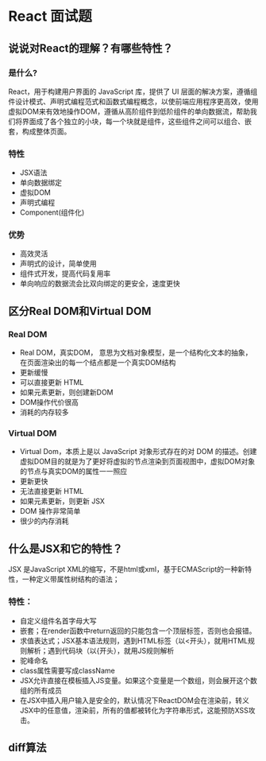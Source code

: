 # React 面试题

## 说说对React的理解？有哪些特性？

### 是什么?

React，用于构建用户界面的 JavaScript 库，提供了 UI 层面的解决方案，遵循组件设计模式、声明式编程范式和函数式编程概念，以使前端应用程序更高效，使用虚拟DOM来有效地操作DOM，遵循从高阶组件到低阶组件的单向数据流，帮助我们将界面成了各个独立的小块，每一个块就是组件，这些组件之间可以组合、嵌套，构成整体页面。

### 特性

- JSX语法
- 单向数据绑定
- 虚拟DOM
- 声明式编程
- Component(组件化)

### 优势

- 高效灵活
- 声明式的设计，简单使用
- 组件式开发，提高代码复用率
- 单向响应的数据流会比双向绑定的更安全，速度更快



## 区分Real DOM和Virtual DOM

### Real DOM

- Real DOM，真实DOM， 意思为文档对象模型，是一个结构化文本的抽象，在页面渲染出的每一个结点都是一个真实DOM结构
- 更新缓慢
- 可以直接更新 HTML
- 如果元素更新，则创建新DOM
- DOM操作代价很高
- 消耗的内存较多

### Virtual DOM

- Virtual Dom，本质上是以 JavaScript 对象形式存在的对 DOM 的描述。创建虚拟DOM目的就是为了更好将虚拟的节点渲染到页面视图中，虚拟DOM对象的节点与真实DOM的属性一一照应
- 更新更快
- 无法直接更新 HTML
- 如果元素更新，则更新 JSX
- DOM 操作非常简单
- 很少的内存消耗



## 什么是JSX和它的特性？

JSX 是JavaScript XML的缩写，不是html或xml，基于ECMAScript的一种新特性，一种定义带属性树结构的语法；

### 特性：

- 自定义组件名首字母大写
- 嵌套；在render函数中return返回的只能包含一个顶层标签，否则也会报错。
- 求值表达式；JSX基本语法规则，遇到HTML标签（以<开头），就用HTML规则解析；遇到代码块（以{开头），就用JS规则解析
- 驼峰命名
- class属性需要写成className
- JSX允许直接在模板插入JS变量。如果这个变量是一个数组，则会展开这个数组的所有成员
- 在JSX中插入用户输入是安全的，默认情况下ReactDOM会在渲染前，转义JSX中的任意值，渲染前，所有的值都被转化为字符串形式，这能预防XSS攻击。





## diff算法

